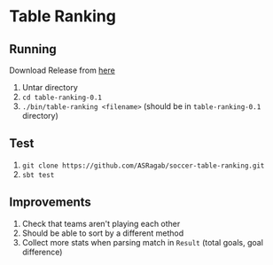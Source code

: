 # Table Ranking

## Running

Download Release from [here](https://github.com/ASRagab/soccer-table-ranking/releases)

1. Untar directory
2. `cd table-ranking-0.1`
3. `./bin/table-ranking <filename>` (should be in `table-ranking-0.1` directory)


## Test

1. `git clone https://github.com/ASRagab/soccer-table-ranking.git`
2. `sbt test`

## Improvements

1. Check that teams aren't playing each other
2. Should be able to sort by a different method
3. Collect more stats when parsing match in `Result` (total goals, goal difference)
 